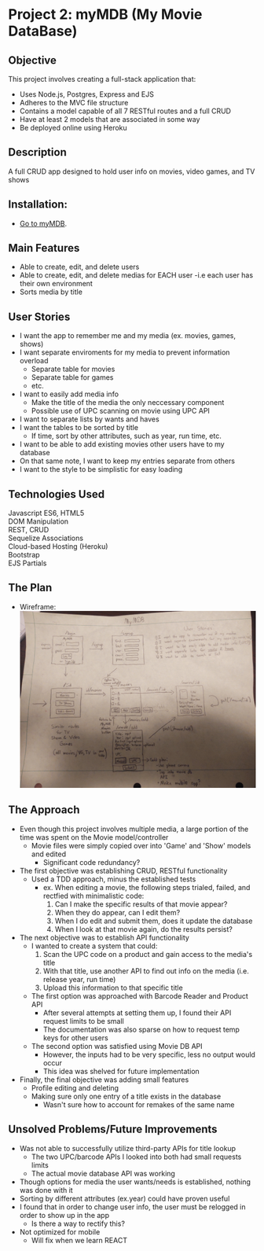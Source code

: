 # Project 2: myMDB (My Movie DataBase)

## Objective
This project involves creating a full-stack application that:
- Uses Node.js, Postgres, Express and EJS
- Adheres to the MVC file structure
- Contains a model capable of all 7 RESTful routes and a full CRUD
- Have at least 2 models that are associated in some way
- Be deployed online using Heroku

## Description
A full CRUD app designed to hold user info on movies, video games, and TV shows

## Installation: 
- [Go to myMDB](https://my-media-db.herokuapp.com/).

## Main Features
- Able to create, edit, and delete users
- Able to create, edit, and delete medias for EACH user
    -i.e each user has their own environment
- Sorts media by title

## User Stories
- I want the app to remember me and my media (ex. movies, games, shows)
- I want separate enviroments for my media to prevent information overload
    - Separate table for movies
    - Separate table for games
    - etc.
- I want to easily add media info
    - Make the title of the media the only neccessary component
    - Possible use of UPC scanning on movie using UPC API
- I want to separate lists by wants and haves
- I want the tables to be sorted by title
    - If time, sort by other attributes, such as year, run time, etc.
- I want to be able to add existing movies other users have to my database
- On that same note, I want to keep my entries separate from others
- I want to the style to be simplistic for easy loading

## Technologies Used
Javascript ES6, HTML5  
DOM Manipulation  
REST, CRUD  
Sequelize Associations  
Cloud-based Hosting (Heroku)  
Bootstrap  
EJS Partials

## The Plan
- Wireframe:
![](public/images/wireframe.jpg)

## The Approach
- Even though this project involves multiple media, a large portion of the time was spent on the Movie model/controller
    - Movie files were simply copied over into 'Game' and 'Show' models and edited
        - Significant code redundancy?
- The first objective was establishing CRUD, RESTful functionality
    - Used a TDD approach, minus the established tests
        - ex. When editing a movie, the following steps trialed, failed, and rectfied with minimalistic code:
            1) Can I make the specific results of that movie appear?
            2) When they do appear, can I edit them?
            3) When I do edit and submit them, does it update the database
            4) When I look at that movie again, do the results persist?
- The next objective was to establish API functionality
    - I wanted to create a system that could:
        1) Scan the UPC code on a product and gain access to the media's title
        2) With that title, use another API to find out info on the media (i.e. release year, run time)
        3) Upload this information to that specific title
    - The first option was approached with Barcode Reader and Product API
        - After several attempts at setting them up, I found their API request limits to be small
        - The documentation was also sparse on how to request temp keys for other users
    - The second option was satisfied using Movie DB API
        - However, the inputs had to be very specific, less no output would occur
        - This idea was shelved for future implementation
- Finally, the final objective was adding small features
    - Profile editing and deleting
    - Making sure only one entry of a title exists in the database
        - Wasn't sure how to account for remakes of the same name

## Unsolved Problems/Future Improvements
- Was not able to successfully utilize third-party APIs for title lookup
    - The two UPC/barcode APIs I looked into both had small requests limits
    - The actual movie database API was working
- Though options for media the user wants/needs is established, nothing was done with it
- Sorting by different attributes (ex.year) could have proven useful
- I found that in order to change user info, the user must be relogged in order to show up in the app
    - Is there a way to rectify this?
- Not optimized for mobile
    - Will fix when we learn REACT


